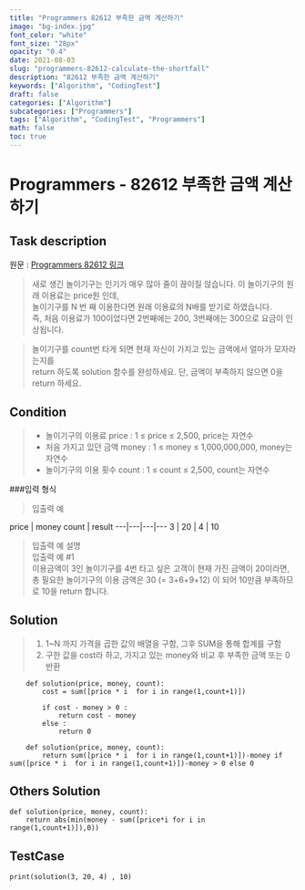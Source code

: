 ```yaml
---
title: "Programmers 82612 부족한 금액 계산하기"
image: "bg-index.jpg"
font_color: "white"
font_size: "28px"
opacity: "0.4"
date: 2021-08-03
slug: "programmers-82612-calculate-the-shortfall"
description: "82612 부족한 금액 계산하기"
keywords: ["Algorithm", "CodingTest"]
draft: false
categories: ["Algorithm"]
subcategories: ["Programmers"]
tags: ["Algorithm", "CodingTest", "Programmers"]
math: false
toc: true
---
```


# Programmers - 82612 부족한 금액 계산하기

## Task description

원문 : <a href="https://programmers.co.kr/learn/courses/30/lessons/82612">Programmers 82612 링크</a>

>새로 생긴 놀이기구는 인기가 매우 많아 줄이 끊이질 않습니다. 이 놀이기구의 원래 이용료는 price원 인데, <br>
놀이기구를 N 번 째 이용한다면 원래 이용료의 N배를 받기로 하였습니다. <br>
즉, 처음 이용료가 100이었다면 2번째에는 200, 3번째에는 300으로 요금이 인상됩니다.

>놀이기구를 count번 타게 되면 현재 자신이 가지고 있는 금액에서 얼마가 모자라는지를<br> return 하도록 solution 함수를 완성하세요.
단, 금액이 부족하지 않으면 0을 return 하세요.




## Condition
>- 놀이기구의 이용료 price : 1 ≤ price ≤ 2,500, price는 자연수
>- 처음 가지고 있던 금액 money : 1 ≤ money ≤ 1,000,000,000, money는 자연수
>- 놀이기구의 이용 횟수 count : 1 ≤ count ≤ 2,500, count는 자연수

###입력 형식
>입출력 예

price |	money	count |	result
---|---|---|---
3 |	20 |	4 |	10

>입출력 예 설명<br>
입출력 예 #1<br>
이용금액이 3인 놀이기구를 4번 타고 싶은 고객이 현재 가진 금액이 20이라면, 총 필요한 놀이기구의 이용 금액은 30 (= 3+6+9+12) 이 되어 10만큼 부족하므로 10을 return 합니다.


## Solution 
> 1. 1~N 까지 가격을 곱한 값의 배열을 구함, 그후 SUM을 통해 합계를 구함
> 2. 구한 값을 cost라 하고, 가지고 있는 money와 비교 후 부족한 금액 또는 0 반환

```
    def solution(price, money, count):
        cost = sum([price * i  for i in range(1,count+1)])

        if cost - money > 0 :
            return cost - money
        else :
            return 0

```

```
    def solution(price, money, count):
        return sum([price * i  for i in range(1,count+1)])-money if sum([price * i  for i in range(1,count+1)])-money > 0 else 0

```

## Others Solution 
```
def solution(price, money, count):
    return abs(min(money - sum([price*i for i in range(1,count+1)]),0))
```

## TestCase
```
print(solution(3, 20, 4) , 10)
```
